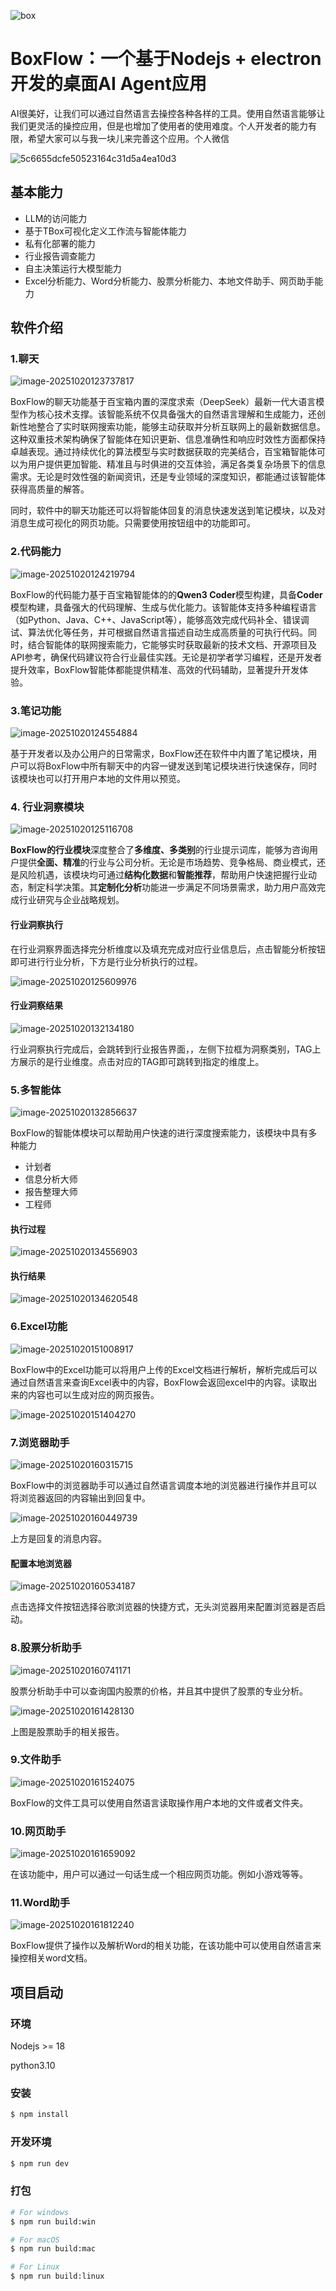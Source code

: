 ![box](/assets/box.png)

# BoxFlow：一个基于Nodejs + electron开发的桌面AI Agent应用

AI很美好，让我们可以通过自然语言去操控各种各样的工具。使用自然语言能够让我们更灵活的操控应用，但是也增加了使用者的使用难度。个人开发者的能力有限，希望大家可以与我一块儿来完善这个应用。个人微信

![5c6655dcfe50523164c31d5a4ea10d3](assets/5c6655dcfe50523164c31d5a4ea10d3-1760948986722-27.png)

## 基本能力

* LLM的访问能力
* 基于TBox可视化定义工作流与智能体能力
* 私有化部署的能力
* 行业报告调查能力
* 自主决策运行大模型能力
* Excel分析能力、Word分析能力、股票分析能力、本地文件助手、网页助手能力

## 软件介绍

### 1.聊天

![image-20251020123737817](assets/image-20251020123737817.png)

BoxFlow的聊天功能基于百宝箱内置的深度求索（DeepSeek）最新一代大语言模型作为核心技术支撑。该智能系统不仅具备强大的自然语言理解和生成能力，还创新性地整合了实时联网搜索功能，能够主动获取并分析互联网上的最新数据信息。这种双重技术架构确保了智能体在知识更新、信息准确性和响应时效性方面都保持卓越表现。通过持续优化的算法模型与实时数据获取的完美结合，百宝箱智能体可以为用户提供更加智能、精准且与时俱进的交互体验，满足各类复杂场景下的信息需求。无论是时效性强的新闻资讯，还是专业领域的深度知识，都能通过该智能体获得高质量的解答。

同时，软件中的聊天功能还可以将智能体回复的消息快速发送到笔记模块，以及对消息生成可视化的网页功能。只需要使用按钮组中的功能即可。

### 2.代码能力

![image-20251020124219794](assets/image-20251020124219794.png)

BoxFlow的代码能力基于百宝箱智能体的的**Qwen3 Coder**模型构建，具备**Coder**模型构建，具备强大的代码理解、生成与优化能力。该智能体支持多种编程语言（如Python、Java、C++、JavaScript等），能够高效完成代码补全、错误调试、算法优化等任务，并可根据自然语言描述自动生成高质量的可执行代码。同时，结合智能体的联网搜索能力，它能够实时获取最新的技术文档、开源项目及API参考，确保代码建议符合行业最佳实践。无论是初学者学习编程，还是开发者提升效率，BoxFlow智能体都能提供精准、高效的代码辅助，显著提升开发体验。

### 3.笔记功能

![image-20251020124554884](assets/image-20251020124554884.png)

基于开发者以及办公用户的日常需求，BoxFlow还在软件中内置了笔记模块，用户可以将BoxFlow中所有聊天中的内容一键发送到笔记模块进行快速保存，同时该模块也可以打开用户本地的文件用以预览。

### 4. 行业洞察模块

![image-20251020125116708](assets/image-20251020125116708.png)

**BoxFlow的行业模块**深度整合了**多维度、多类别**的行业提示词库，能够为咨询用户提供**全面、精准**的行业与公司分析。无论是市场趋势、竞争格局、商业模式，还是风险机遇，该模块均可通过**结构化数据**和**智能推荐**，帮助用户快速把握行业动态，制定科学决策。其**定制化分析**功能进一步满足不同场景需求，助力用户高效完成行业研究与企业战略规划。

#### 行业洞察执行

在行业洞察界面选择完分析维度以及填充完成对应行业信息后，点击智能分析按钮即可进行行业分析，下方是行业分析执行的过程。

![image-20251020125609976](assets/image-20251020125609976.png)

#### 行业洞察结果

![image-20251020132134180](assets/image-20251020132134180.png)

行业洞察执行完成后，会跳转到行业报告界面，，左侧下拉框为洞察类别，TAG上方展示的是行业维度。点击对应的TAG即可跳转到指定的维度上。

### 5.多智能体

![image-20251020132856637](assets/image-20251020132856637.png)

BoxFlow的智能体模块可以帮助用户快速的进行深度搜索能力，该模块中具有多种能力

* 计划者
* 信息分析大师
* 报告整理大师
* 工程师

#### 执行过程

![image-20251020134556903](assets/image-20251020134556903.png)

#### 执行结果

![image-20251020134620548](assets/image-20251020134620548.png)

### 6.Excel功能

![image-20251020151008917](assets/image-20251020151008917.png)

BoxFlow中的Excel功能可以将用户上传的Excel文档进行解析，解析完成后可以通过自然语言来查询Excel表中的内容，BoxFlow会返回excel中的内容。读取出来的内容也可以生成对应的网页报告。

![image-20251020151404270](assets/image-20251020151404270.png)

### 7.浏览器助手

![image-20251020160315715](assets/image-20251020160315715.png)

BoxFlow中的浏览器助手可以通过自然语言调度本地的浏览器进行操作并且可以将浏览器返回的内容输出到回复中。

![image-20251020160449739](assets/image-20251020160449739.png)

上方是回复的消息内容。

#### 配置本地浏览器

![image-20251020160534187](assets/image-20251020160534187.png)

点击选择文件按钮选择谷歌浏览器的快捷方式，无头浏览器用来配置浏览器是否启动。

### 8.股票分析助手

![image-20251020160741171](assets/image-20251020160741171.png)

股票分析助手中可以查询国内股票的价格，并且其中提供了股票的专业分析。

![image-20251020161428130](assets/image-20251020161428130.png)

上图是股票助手的相关报告。

### 9.文件助手

![image-20251020161524075](assets/image-20251020161524075.png)

BoxFlow的文件工具可以使用自然语言读取操作用户本地的文件或者文件夹。

### 10.网页助手

![image-20251020161659092](assets/image-20251020161659092.png)

在该功能中，用户可以通过一句话生成一个相应网页功能。例如小游戏等等。

### 11.Word助手

![image-20251020161812240](assets/image-20251020161812240.png)

BoxFlow提供了操作以及解析Word的相关功能，在该功能中可以使用自然语言来操控相关word文档。

## 项目启动

### 环境

Nodejs >= 18

python3.10

### 安装

```bash
$ npm install
```

### 开发环境

```bash
$ npm run dev
```

### 打包

```bash
# For windows
$ npm run build:win

# For macOS
$ npm run build:mac

# For Linux
$ npm run build:linux
```
